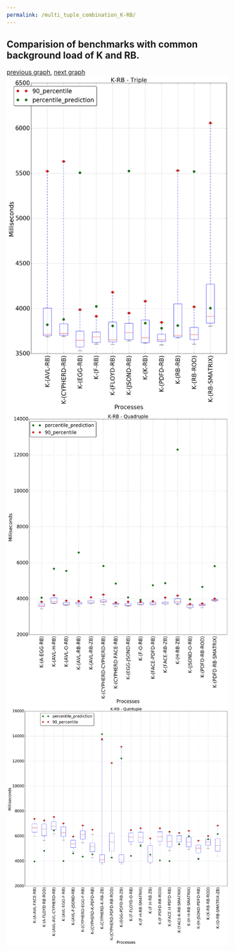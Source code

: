 ```yaml
---
permalink: /multi_tuple_combination_K-RB/
---
```



## Comparision of benchmarks with common background load of K and RB.

[previous graph](../multi_tuple_combination_K-PDFD/), [next graph](../multi_tuple_combination_K-ROD/)
![graph figure](./images/triple/K/K-RB_box.png)![graph figure](./images/quadruple/K/K-RB_box.png)![graph figure](./images/quintuple/K/K-RB_box.png)